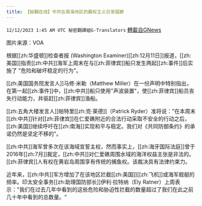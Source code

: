 ```yaml
---
title: 【秘翻在线】中共在南海地区的霸权主义日渐猖獗
---
```

`12/12/2023 1:45 AM UTC 秘密翻譯組G-Translators` [轉載自GNews](https://gnews.org/articles/2098331)

图片来源：VOA

根据[[zh:华盛顿]]检查者报 (Washington Examiner)[[zh:12月11日]]报道，[[zh:美国]]指责[[zh:中共]]海军上周末在与[[zh:菲律宾]]船只发生两起[[zh:事件]]后实施了 "危险和破坏稳定的行为"。

[[zh:美国国务院发言人]]马修·米勒（Matthew Miller）在一份声明中特别指出，在第一起[[zh:事件]]中，[[zh:中共]]船只使用"声波装置"，使[[zh:菲律宾]]船员丧失行动能力，并驱赶[[zh:菲律宾]]渔船。

[[zh:五角大楼发言人]]帕特里[[zh:克·莱德]]（Patrick Ryder）准将说："在本周末[[zh:中共]]针对[[zh:菲律宾]]在仁爱礁附近的合法行动采取不安全的行动之后，[[zh:美国]]继续呼吁在[[zh:南海]]实现和平与稳定。我们对《共同防御条约》的承诺仍然是坚定不移的"。

[[zh:中共]]海军曾多次在该海域宣誓主权，然而事实上，[[zh:海牙国际法庭]]曾于2016年[[zh:7月]]裁定，[[zh:中共]]对仁爱礁周围水域的海洋权益主张是非法的。[[zh:菲律宾]]人有权在黄岩岛周围享有传统的捕鱼权。该裁决具有法律约束力。

近年来，[[zh:中共]]军方增加了在该地区拦截[[zh:美国]][[zh:飞机]]或海军舰艇的频率。印太安全事务[[zh:助理国防部长]]伊利·拉特纳（Ely Ratner）上周表示："我们在过去几年中看到的这些危险和胁迫性拦截的数量超过了我们在此之前几十年中看到的总数量。“
